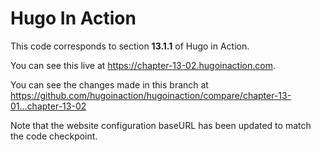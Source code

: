 Hugo In Action
===============

This code corresponds to section **13.1.1** of Hugo in Action.

You can see this live at https://chapter-13-02.hugoinaction.com.

You can see the changes made in this branch at https://github.com/hugoinaction/hugoinaction/compare/chapter-13-01...chapter-13-02

Note that the website configuration baseURL has been updated to match the code checkpoint.
